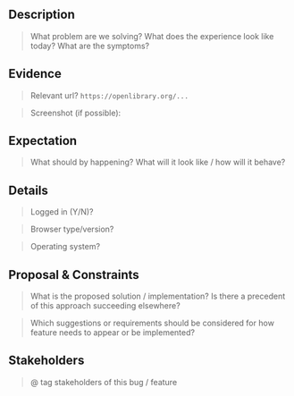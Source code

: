 ## Description
> What problem are we solving? What does the experience look like today? What are the symptoms?

## Evidence 

> Relevant url?
`https://openlibrary.org/...`

> Screenshot (if possible):

## Expectation
> What should by happening? What will it look like / how will it behave?

## Details

> Logged in (Y/N)?

> Browser type/version?

> Operating system?

## Proposal & Constraints

> What is the proposed solution / implementation? Is there a precedent of this approach succeeding elsewhere?

> Which suggestions or requirements should be considered for how feature needs to appear or be implemented?

## Stakeholders
> @ tag stakeholders of this bug / feature
